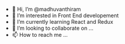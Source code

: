 - 👋 Hi, I’m @madhuvanthiram
- 👀 I’m interested in Front End developement
- 🌱 I’m currently learning React and Redux
- 💞️ I’m looking to collaborate on ...
- 📫 How to reach me ...

<!---
madhuvanthiram/madhuvanthiram is a ✨ special ✨ repository because its `README.md` (this file) appears on your GitHub profile.
You can click the Preview link to take a look at your changes.
--->

